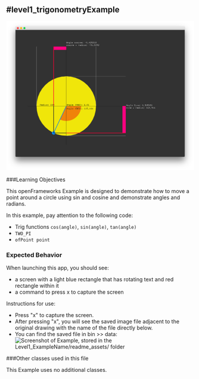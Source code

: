 #level1_trigonometryExample
--
![Screenshot of Example, stored in the Level1_ExampleName/readme_assets/ folder](trigonometryExample.png)

###Learning Objectives

This openFrameworks Example is designed to demonstrate how to move a point around a circle using sin and cosine and demonstrate angles and radians.

In this example, pay attention to the following code: 

* Trig functions  ```cos(angle)```, ```sin(angle)```, ```tan(angle)```
* ```TWO_PI```
* ```ofPoint point```


### Expected Behavior

When launching this app, you should see:

* a screen with a light blue rectangle that has rotating text and red rectangle within it
* a command to press x to capture the screen

Instructions for use:

* Press "x" to capture the screen.
* After pressing "x", you will see the saved image file adjacent to the original drawing with the name of the file directly below.
* You can find the saved file in bin >> data: 
![Screenshot of Example, stored in the Level1_ExampleName/readme_assets/ folder](imageSaverExample2.png)


###Other classes used in this file

This Example uses no additional classes.



